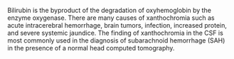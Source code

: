 Bilirubin is the byproduct of the degradation of oxyhemoglobin by the enzyme oxygenase. There are many causes of xanthochromia such as acute intracerebral hemorrhage, brain tumors, infection, increased protein, and severe systemic jaundice. The finding of xanthochromia in the CSF is most commonly used in the diagnosis of subarachnoid hemorrhage (SAH) in the presence of a normal head computed tomography.